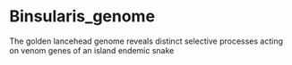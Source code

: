 # Binsularis_genome
The golden lancehead genome reveals distinct selective processes acting on venom genes of an island endemic snake
